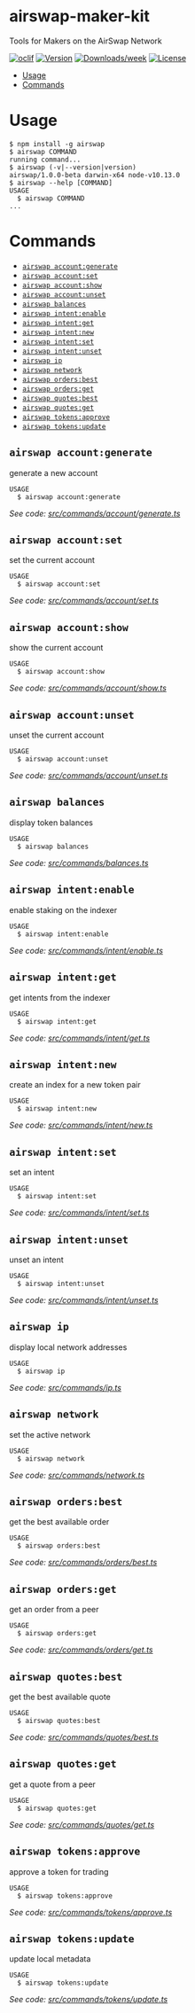 airswap-maker-kit
=================

Tools for Makers on the AirSwap Network

[![oclif](https://img.shields.io/badge/cli-oclif-brightgreen.svg)](https://oclif.io)
[![Version](https://img.shields.io/npm/v/airswap-maker-kit.svg)](https://npmjs.org/package/airswap-maker-kit)
[![Downloads/week](https://img.shields.io/npm/dw/airswap-maker-kit.svg)](https://npmjs.org/package/airswap-maker-kit)
[![License](https://img.shields.io/npm/l/airswap-maker-kit.svg)](https://github.com/airswap/airswap-maker-kit/blob/master/package.json)

<!-- toc -->
* [Usage](#usage)
* [Commands](#commands)
<!-- tocstop -->
# Usage
<!-- usage -->
```sh-session
$ npm install -g airswap
$ airswap COMMAND
running command...
$ airswap (-v|--version|version)
airswap/1.0.0-beta darwin-x64 node-v10.13.0
$ airswap --help [COMMAND]
USAGE
  $ airswap COMMAND
...
```
<!-- usagestop -->
# Commands
<!-- commands -->
* [`airswap account:generate`](#airswap-accountgenerate)
* [`airswap account:set`](#airswap-accountset)
* [`airswap account:show`](#airswap-accountshow)
* [`airswap account:unset`](#airswap-accountunset)
* [`airswap balances`](#airswap-balances)
* [`airswap intent:enable`](#airswap-intentenable)
* [`airswap intent:get`](#airswap-intentget)
* [`airswap intent:new`](#airswap-intentnew)
* [`airswap intent:set`](#airswap-intentset)
* [`airswap intent:unset`](#airswap-intentunset)
* [`airswap ip`](#airswap-ip)
* [`airswap network`](#airswap-network)
* [`airswap orders:best`](#airswap-ordersbest)
* [`airswap orders:get`](#airswap-ordersget)
* [`airswap quotes:best`](#airswap-quotesbest)
* [`airswap quotes:get`](#airswap-quotesget)
* [`airswap tokens:approve`](#airswap-tokensapprove)
* [`airswap tokens:update`](#airswap-tokensupdate)

## `airswap account:generate`

generate a new account

```
USAGE
  $ airswap account:generate
```

_See code: [src/commands/account/generate.ts](https://github.com/airswap/airswap-maker-kit/blob/v1.0.0-beta/src/commands/account/generate.ts)_

## `airswap account:set`

set the current account

```
USAGE
  $ airswap account:set
```

_See code: [src/commands/account/set.ts](https://github.com/airswap/airswap-maker-kit/blob/v1.0.0-beta/src/commands/account/set.ts)_

## `airswap account:show`

show the current account

```
USAGE
  $ airswap account:show
```

_See code: [src/commands/account/show.ts](https://github.com/airswap/airswap-maker-kit/blob/v1.0.0-beta/src/commands/account/show.ts)_

## `airswap account:unset`

unset the current account

```
USAGE
  $ airswap account:unset
```

_See code: [src/commands/account/unset.ts](https://github.com/airswap/airswap-maker-kit/blob/v1.0.0-beta/src/commands/account/unset.ts)_

## `airswap balances`

display token balances

```
USAGE
  $ airswap balances
```

_See code: [src/commands/balances.ts](https://github.com/airswap/airswap-maker-kit/blob/v1.0.0-beta/src/commands/balances.ts)_

## `airswap intent:enable`

enable staking on the indexer

```
USAGE
  $ airswap intent:enable
```

_See code: [src/commands/intent/enable.ts](https://github.com/airswap/airswap-maker-kit/blob/v1.0.0-beta/src/commands/intent/enable.ts)_

## `airswap intent:get`

get intents from the indexer

```
USAGE
  $ airswap intent:get
```

_See code: [src/commands/intent/get.ts](https://github.com/airswap/airswap-maker-kit/blob/v1.0.0-beta/src/commands/intent/get.ts)_

## `airswap intent:new`

create an index for a new token pair

```
USAGE
  $ airswap intent:new
```

_See code: [src/commands/intent/new.ts](https://github.com/airswap/airswap-maker-kit/blob/v1.0.0-beta/src/commands/intent/new.ts)_

## `airswap intent:set`

set an intent

```
USAGE
  $ airswap intent:set
```

_See code: [src/commands/intent/set.ts](https://github.com/airswap/airswap-maker-kit/blob/v1.0.0-beta/src/commands/intent/set.ts)_

## `airswap intent:unset`

unset an intent

```
USAGE
  $ airswap intent:unset
```

_See code: [src/commands/intent/unset.ts](https://github.com/airswap/airswap-maker-kit/blob/v1.0.0-beta/src/commands/intent/unset.ts)_

## `airswap ip`

display local network addresses

```
USAGE
  $ airswap ip
```

_See code: [src/commands/ip.ts](https://github.com/airswap/airswap-maker-kit/blob/v1.0.0-beta/src/commands/ip.ts)_

## `airswap network`

set the active network

```
USAGE
  $ airswap network
```

_See code: [src/commands/network.ts](https://github.com/airswap/airswap-maker-kit/blob/v1.0.0-beta/src/commands/network.ts)_

## `airswap orders:best`

get the best available order

```
USAGE
  $ airswap orders:best
```

_See code: [src/commands/orders/best.ts](https://github.com/airswap/airswap-maker-kit/blob/v1.0.0-beta/src/commands/orders/best.ts)_

## `airswap orders:get`

get an order from a peer

```
USAGE
  $ airswap orders:get
```

_See code: [src/commands/orders/get.ts](https://github.com/airswap/airswap-maker-kit/blob/v1.0.0-beta/src/commands/orders/get.ts)_

## `airswap quotes:best`

get the best available quote

```
USAGE
  $ airswap quotes:best
```

_See code: [src/commands/quotes/best.ts](https://github.com/airswap/airswap-maker-kit/blob/v1.0.0-beta/src/commands/quotes/best.ts)_

## `airswap quotes:get`

get a quote from a peer

```
USAGE
  $ airswap quotes:get
```

_See code: [src/commands/quotes/get.ts](https://github.com/airswap/airswap-maker-kit/blob/v1.0.0-beta/src/commands/quotes/get.ts)_

## `airswap tokens:approve`

approve a token for trading

```
USAGE
  $ airswap tokens:approve
```

_See code: [src/commands/tokens/approve.ts](https://github.com/airswap/airswap-maker-kit/blob/v1.0.0-beta/src/commands/tokens/approve.ts)_

## `airswap tokens:update`

update local metadata

```
USAGE
  $ airswap tokens:update
```

_See code: [src/commands/tokens/update.ts](https://github.com/airswap/airswap-maker-kit/blob/v1.0.0-beta/src/commands/tokens/update.ts)_
<!-- commandsstop -->
